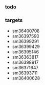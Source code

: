 ### todo

### targets 
 - sm36400708
 - sm36397590
 - sm36399291
 - sm36399429
 - sm36395146
 - sm36363817
 - sm36398917
 - sm36371647
 - sm36393711
 - sm36400628
